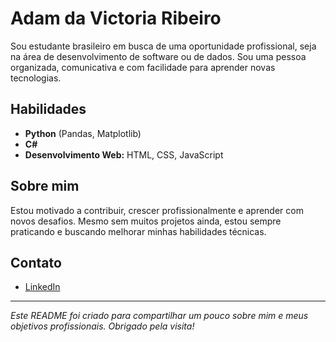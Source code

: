 # Adam da Victoria Ribeiro

Sou estudante brasileiro em busca de uma oportunidade profissional, seja na área de desenvolvimento de software ou de dados. Sou uma pessoa organizada, comunicativa e com facilidade para aprender novas tecnologias.

## Habilidades

- **Python** (Pandas, Matplotlib)
- **C#**
- **Desenvolvimento Web:** HTML, CSS, JavaScript

## Sobre mim

Estou motivado a contribuir, crescer profissionalmente e aprender com novos desafios. Mesmo sem muitos projetos ainda, estou sempre praticando e buscando melhorar minhas habilidades técnicas.

## Contato

- [LinkedIn](https://www.linkedin.com/in/adam-da-victoria-ribeiro-1a6010259)

---
*Este README foi criado para compartilhar um pouco sobre mim e meus objetivos profissionais. Obrigado pela visita!*
